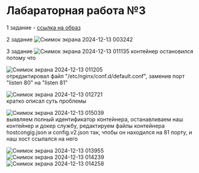 # Лабараторная работа №3
1 задание - [ссылка на образ](https://hub.docker.com/r/acoola308/custom-nginx) 

2 задание 
![Снимок экрана 2024-12-13 003242](https://github.com/user-attachments/assets/c1c8b240-c52a-42e7-97e6-7155d7d79f60)

3 задание 
![Снимок экрана 2024-12-13 011135](https://github.com/user-attachments/assets/94f02d70-9256-4a25-9193-eeed5a96693d)
контейнер остановился потому что

![Снимок экрана 2024-12-13 011205](https://github.com/user-attachments/assets/e8db7c6d-fa07-4c2a-a5c2-4f49f7da95c1)  
отредактировал файл "/etc/nginx/conf.d/default.conf", заменив порт "listen 80" на "listen 81"

![Снимок экрана 2024-12-13 012721](https://github.com/user-attachments/assets/d63906a0-8368-4c9c-b011-23e3605c0ef2)  
кратко описал суть проблемы

![Снимок экрана 2024-12-13 015039](https://github.com/user-attachments/assets/bfe0e7d0-a97b-4731-8cbc-0ac7db349c89)  
выявляем полный идентификатор контейнера,  останавливаем наш контейнер и докер службу, редактируем файлы контейнера hostcongig.json и config.v2.json так, чтобы он находился на 81 порту, и наш хост ссылался на него

![Снимок экрана 2024-12-13 013955](https://github.com/user-attachments/assets/4be2ab58-aa5f-4b30-8dfa-b9c5eaab6c51)
![Снимок экрана 2024-12-13 014239](https://github.com/user-attachments/assets/cdcfaa3b-4850-4c0f-b20b-a955779c91ed)
![Снимок экрана 2024-12-13 014258](https://github.com/user-attachments/assets/df8e868c-ce80-4216-afa4-e467998c39fc)

